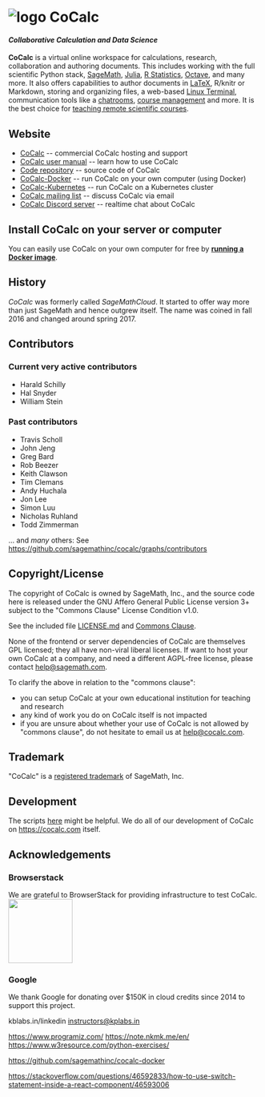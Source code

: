 # ![logo](https://raw.githubusercontent.com/sagemathinc/smc/master/src/webapp-lib/favicon-32x32.png) CoCalc

#### _Collaborative Calculation and Data Science_

**CoCalc** is a virtual online workspace for calculations, research, collaboration and authoring documents.
This includes working with the full scientific Python stack, [SageMath](https://www.sagemath.org),
[Julia](https://julialang.org), [R Statistics](https://cocalc.com/doc/r-statistical-software.html),
[Octave](https://www.gnu.org/software/octave/), and many more.
It also offers capabilities to author documents in [LaTeX](https://cocalc.com/doc/latex-editor.html), R/knitr or Markdown,
storing and organizing files, a web-based [Linux Terminal](https://doc.cocalc.com/terminal.html),
communication tools like a [chatrooms](https://doc.cocalc.com/chat.html),
[course management](https://cocalc.com/doc/teaching.html) and more.
It is the best choice for [teaching remote scientific courses](https://cocalc.com/doc/teaching.html).

## Website

- [CoCalc](https://cocalc.com/index.html) -- commercial CoCalc hosting and support
- [CoCalc user manual](https://doc.cocalc.com/) -- learn how to use CoCalc
- [Code repository](https://github.com/sagemathinc/cocalc) -- source code of CoCalc
- [CoCalc-Docker](https://github.com/sagemathinc/cocalc-docker) -- run CoCalc on your own computer (using Docker)
- [CoCalc-Kubernetes](https://github.com/sagemathinc/cocalc-kubernetes) -- run CoCalc on a Kubernetes cluster
- [CoCalc mailing list](https://groups.google.com/forum/#!forum/cocalc) -- discuss CoCalc via email
- [CoCalc Discord server](https://discord.gg/nEHs2GK) -- realtime chat about CoCalc

## Install CoCalc on your server or computer

You can easily use CoCalc on your own computer for free by **[running a Docker image](https://github.com/sagemathinc/cocalc-docker)**.

## History

_CoCalc_ was formerly called _SageMathCloud_.
It started to offer way more than just SageMath and hence outgrew itself.
The name was coined in fall 2016 and changed around spring 2017.

## Contributors

### Current very active contributors

- Harald Schilly
- Hal Snyder
- William Stein

### Past contributors

- Travis Scholl
- John Jeng
- Greg Bard
- Rob Beezer
- Keith Clawson
- Tim Clemans
- Andy Huchala
- Jon Lee
- Simon Luu
- Nicholas Ruhland
- Todd Zimmerman

... and _many_ others: See https://github.com/sagemathinc/cocalc/graphs/contributors

## Copyright/License

The copyright of CoCalc is owned by SageMath, Inc., and the source code
here is released under the GNU Affero General Public License version 3+
subject to the "Commons Clause" License Condition v1.0.

See the included file [LICENSE.md](LICENSE.md) and [Commons Clause](https://commonsclause.com/).

None of the frontend or server dependencies of CoCalc are themselves GPL
licensed; they all have non-viral liberal licenses. If want to host
your own CoCalc at a company, and need a different AGPL-free license,
please contact help@sagemath.com.

To clarify the above in relation to the "commons clause":

- you can setup CoCalc at your own educational institution for teaching and research
- any kind of work you do on CoCalc itself is not impacted
- if you are unsure about whether your use of CoCalc is not allowed by "commons clause", do not hesitate to email us at help@cocalc.com.

## Trademark

"CoCalc" is a [registered trademark](http://tsdr.uspto.gov/#caseNumber=87155974&caseType=SERIAL_NO&searchType=statusSearch) of SageMath, Inc.

## Development

The scripts [here](https://github.com/sagemathinc/cocalc/tree/master/src/dev) might be helpful.  We do all of our development of CoCalc on https://cocalc.com itself.


## Acknowledgements

### Browserstack

We are grateful to BrowserStack for providing infrastructure to test CoCalc.
 <a href="https://www.browserstack.com" target="_blank"><img src="http://i.imgur.com/VProOTR.png" width=128></a>
 
### Google

We thank Google for donating over \$150K in cloud credits since 2014 to support this project.

kblabs.in/linkedin
instructors@kplabs.in

https://www.programiz.com/
https://note.nkmk.me/en/
https://www.w3resource.com/python-exercises/

https://github.com/sagemathinc/cocalc-docker

https://stackoverflow.com/questions/46592833/how-to-use-switch-statement-inside-a-react-component/46593006

